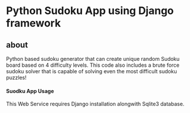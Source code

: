 # Python Sudoku App using Django framework

## about 

Python based sudoku generator that can create unique random Sudoku board based on 4 difficulty levels. This code also includes a brute force sudoku solver that is capable of solving even the most difficult sudoku puzzles! 

#### Suodku App Usage

This Web Service requires Django installation alongwith Sqlite3 database.

